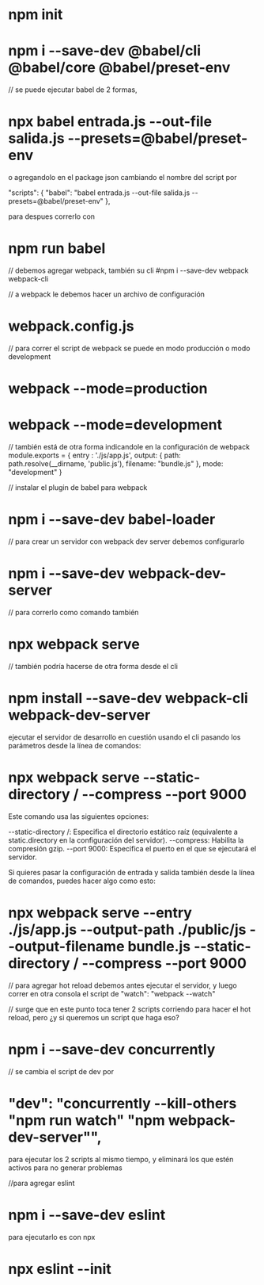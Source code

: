 
# npm init

# npm i --save-dev @babel/cli @babel/core @babel/preset-env

// se puede ejecutar babel de 2 formas,
# npx babel entrada.js --out-file salida.js --presets=@babel/preset-env

o agregandolo en el package json cambiando el nombre del script por

"scripts": {
    "babel": "babel entrada.js --out-file salida.js --presets=@babel/preset-env"
  },

para despues correrlo con 
# npm run babel

// debemos agregar webpack, también su cli
#npm i --save-dev webpack webpack-cli

// a webpack le debemos hacer un archivo de configuración
# webpack.config.js
// para correr el script de webpack se puede en modo producción o modo development

# webpack --mode=production
# webpack --mode=development

// también está de otra forma indicandole en la configuración de webpack
module.exports = {
    entry : './js/app.js',
    output: {
        path: path.resolve(__dirname, 'public.js'),
        filename: "bundle.js"
    },
    mode: "development"
}

// instalar el plugin de babel para webpack
# npm i --save-dev babel-loader

// para crear un servidor con webpack dev server debemos configurarlo

# npm i --save-dev webpack-dev-server
// para correrlo como comando también
# npx webpack serve

// también podría hacerse de otra forma desde el cli 

# npm install --save-dev webpack-cli webpack-dev-server

ejecutar el servidor de desarrollo en cuestión usando el cli 
pasando los parámetros desde la línea de comandos:
# npx webpack serve --static-directory / --compress --port 9000

Este comando usa las siguientes opciones:

--static-directory /: Especifica el directorio estático raíz (equivalente a static.directory en la configuración del servidor).
--compress: Habilita la compresión gzip.
--port 9000: Especifica el puerto en el que se ejecutará el servidor.

 Si quieres pasar la configuración de entrada y salida también desde la línea de comandos, puedes hacer algo como esto:

# npx webpack serve --entry ./js/app.js --output-path ./public/js --output-filename bundle.js --static-directory / --compress --port 9000


// para agregar hot reload debemos antes ejecutar el servidor, y luego correr en otra consola el script de 
"watch": "webpack --watch"

// surge que en este punto toca tener 2 scripts corriendo para hacer el hot reload, pero ¿y si queremos un script que haga eso?
# npm i --save-dev concurrently
// se cambia el script de dev por 
# "dev": "concurrently --kill-others \"npm run watch\" \"npm webpack-dev-server\"",
para ejecutar los 2 scripts al mismo tiempo, y eliminará los que estén activos para no generar problemas

//para agregar eslint

# npm i --save-dev eslint
para ejecutarlo es con npx

# npx eslint --init